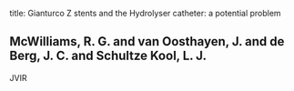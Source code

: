 title: Gianturco Z stents and the Hydrolyser catheter: a potential problem

## McWilliams, R. G. and van Oosthayen, J. and de Berg, J. C. and Schultze Kool, L. J.
JVIR

